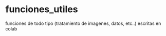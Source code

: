 # funciones_utiles
funciones de todo tipo (tratamiento de imagenes, datos, etc..) escritas en colab 
